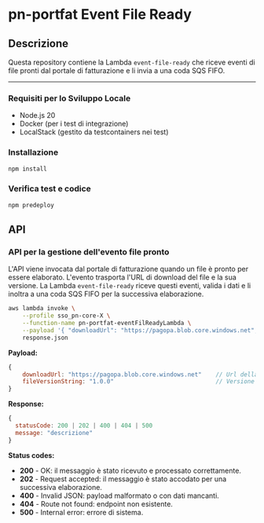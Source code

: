 # pn-portfat Event File Ready

## Descrizione
Questa repository contiene la Lambda `event-file-ready` che riceve eventi di file pronti dal portale di fatturazione e li invia a una coda SQS FIFO.

---

### Requisiti per lo Sviluppo Locale
- Node.js 20
- Docker (per i test di integrazione)
- LocalStack (gestito da testcontainers nei test)

### Installazione
```bash
npm install
```

### Verifica test e codice
```bash
npm predeploy
```

## API
### API per la gestione dell'evento file pronto

L'API viene invocata dal portale di fatturazione quando un file è pronto per essere elaborato. L'evento trasporta l'URL di download del file e la sua versione. La Lambda `event-file-ready` riceve questi eventi, valida i dati e li inoltra a una coda SQS FIFO per la successiva elaborazione.


```sh
aws lambda invoke \
    --profile sso_pn-core-X \
    --function-name pn-portfat-eventFilReadyLambda \
    --payload '{ "downloadUrl": "https://pagopa.blob.core.windows.net", "fileVersionString": "1.0.0" }' \
    response.json
```

**Payload:**

```Javascript
{
    downloadUrl: "https://pagopa.blob.core.windows.net"    // Url della risorsa 
    fileVersionString: "1.0.0"                             // Versione del file zip
}
```

**Response:**

```Javascript
{
  statusCode: 200 | 202 | 400 | 404 | 500
  message: "descrizione"
}
```
**Status codes:**
-   **200** - OK: il messaggio è stato ricevuto e processato correttamente.
-   **202** - Request accepted: il messaggio è stato accodato per una successiva elaborazione.
-   **400** - Invalid JSON: payload malformato o con dati mancanti.
-   **404** - Route not found: endpoint non esistente.
-   **500** - Internal error: errore di sistema.
